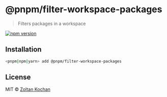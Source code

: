 # @pnpm/filter-workspace-packages

> Filters packages in a workspace

[![npm version](https://img.shields.io/npm/v/@pnpm/filter-workspace-packages.svg)](https://www.npmjs.com/package/@pnpm/filter-workspace-packages)

## Installation

```sh
<pnpm|npm|yarn> add @pnpm/filter-workspace-packages
```

## License

MIT © [Zoltan Kochan](https://www.kochan.io/)
